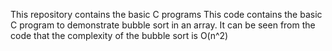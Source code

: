 This repository contains the basic C programs This code contains the basic C program to demonstrate bubble sort in an array. It can be seen from the code that the complexity of the bubble sort is O(n^2)

